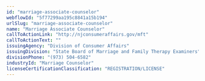 ```yaml
---
id: "marriage-associate-counselor"
webflowId: "5f77299aa195c8841a15b194"
urlSlug: "marriage-associate-counselor"
name: "Marriage Associate Counselor"
callToActionLink: "http://njconsumeraffairs.gov/mft"
callToActionText: ""
issuingAgency: "Division of Consumer Affairs"
issuingDivision: "State Board of Marriage and Family Therapy Examiners"
divisionPhone: "(973) 504-6582"
industryId: "Marriage Counselor"
licenseCertificationClassification: "REGISTRATION/LICENSE"
---
```

